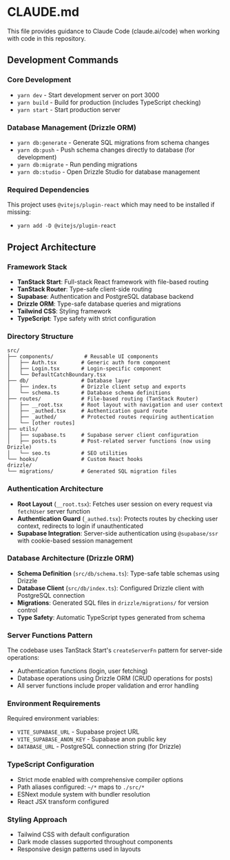 # CLAUDE.md

This file provides guidance to Claude Code (claude.ai/code) when working with code in this repository.

## Development Commands

### Core Development

- `yarn dev` - Start development server on port 3000
- `yarn build` - Build for production (includes TypeScript checking)
- `yarn start` - Start production server

### Database Management (Drizzle ORM)

- `yarn db:generate` - Generate SQL migrations from schema changes
- `yarn db:push` - Push schema changes directly to database (for development)
- `yarn db:migrate` - Run pending migrations
- `yarn db:studio` - Open Drizzle Studio for database management

### Required Dependencies

This project uses `@vitejs/plugin-react` which may need to be installed if missing:

- `yarn add -D @vitejs/plugin-react`

## Project Architecture

### Framework Stack

- **TanStack Start**: Full-stack React framework with file-based routing
- **TanStack Router**: Type-safe client-side routing
- **Supabase**: Authentication and PostgreSQL database backend
- **Drizzle ORM**: Type-safe database queries and migrations
- **Tailwind CSS**: Styling framework
- **TypeScript**: Type safety with strict configuration

### Directory Structure

```
src/
├── components/          # Reusable UI components
│   ├── Auth.tsx        # Generic auth form component
│   ├── Login.tsx       # Login-specific component
│   └── DefaultCatchBoundary.tsx
├── db/                 # Database layer
│   ├── index.ts        # Drizzle client setup and exports
│   └── schema.ts       # Database schema definitions
├── routes/             # File-based routing (TanStack Router)
│   ├── __root.tsx      # Root layout with navigation and user context
│   ├── _authed.tsx     # Authentication guard route
│   ├── _authed/        # Protected routes requiring authentication
│   └── [other routes]
├── utils/
│   ├── supabase.ts     # Supabase server client configuration
│   ├── posts.ts        # Post-related server functions (now using Drizzle)
│   └── seo.ts          # SEO utilities
└── hooks/              # Custom React hooks
drizzle/
└── migrations/         # Generated SQL migration files
```

### Authentication Architecture

- **Root Layout** (`__root.tsx`): Fetches user session on every request via `fetchUser` server function
- **Authentication Guard** (`_authed.tsx`): Protects routes by checking user context, redirects to login if unauthenticated
- **Supabase Integration**: Server-side authentication using `@supabase/ssr` with cookie-based session management

### Database Architecture (Drizzle ORM)

- **Schema Definition** (`src/db/schema.ts`): Type-safe table schemas using Drizzle
- **Database Client** (`src/db/index.ts`): Configured Drizzle client with PostgreSQL connection
- **Migrations**: Generated SQL files in `drizzle/migrations/` for version control
- **Type Safety**: Automatic TypeScript types generated from schema

### Server Functions Pattern

The codebase uses TanStack Start's `createServerFn` pattern for server-side operations:

- Authentication functions (login, user fetching)
- Database operations using Drizzle ORM (CRUD operations for posts)
- All server functions include proper validation and error handling

### Environment Requirements

Required environment variables:

- `VITE_SUPABASE_URL` - Supabase project URL
- `VITE_SUPABASE_ANON_KEY` - Supabase anon public key
- `DATABASE_URL` - PostgreSQL connection string (for Drizzle)

### TypeScript Configuration

- Strict mode enabled with comprehensive compiler options
- Path aliases configured: `~/*` maps to `./src/*`
- ESNext module system with bundler resolution
- React JSX transform configured

### Styling Approach

- Tailwind CSS with default configuration
- Dark mode classes supported throughout components
- Responsive design patterns used in layouts

